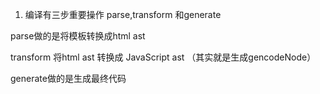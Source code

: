 1. 编译有三步重要操作 parse,transform 和generate

parse做的是将模板转换成html ast

transform 将html ast 转换成 JavaScript ast （其实就是生成gencodeNode）

generate做的是生成最终代码
